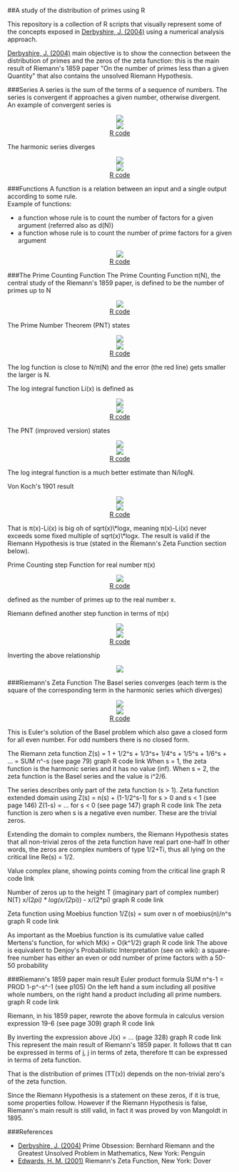 ##A study of the distribution of primes using R

This repository is a collection of R scripts that visually represent some of the concepts exposed in [Derbyshire, J. (2004)] using a numerical analysis approach.

[Derbyshire, J. (2004)] main objective is to show the connection between the distribution of primes and the zeros of the zeta function: this is the main result of Riemann's 1859 paper "On the number of primes less than a given Quantity" that also contains the unsolved Riemann Hypothesis.

###Series
A series is the sum of the terms of a sequence of numbers. The series is convergent if approaches a given number, otherwise divergent.  
An example of convergent series is  
<p align="center">
<img src="readme/images/convergentseriesto2formula.png" />
<br/>
<img src="readme/images/convergentseriesto2.png" />
<br/>
<a href="R/ConvergentSeriesTo2.R">R code</a>
</p>
The harmonic series diverges  
<p align="center">
<img src="readme/images/harmonicseriesformula.png" />
<br/>
<img src="readme/images/harmonicseries.png" />
<br/>
<a href="R/HarmonicSeries.R">R code</a>
</p>

###Functions
A function is a relation between an input and a single output according to some rule.  
Example of functions:  
* a function whose rule is to count the number of factors for a given argument (referred also as d(N))  
* a function whose rule is to count the number of prime factors for a given argument  
<p align="center">
<img src="readme/images/factorcountingfunction.png" />
<br/>
<a href="R/FactorCountingFunction.R">R code</a>
</p>

###The Prime Counting Function
The Prime Counting Function π(N), the central study of the Riemann's 1859 paper, is defined to be the number of primes up to N  
<p align="center">
<img src="readme/images/primecountingfunction.png" />
<br/>
<a href="R/PrimeCountingFunction.R">R code</a>
</p>

The Prime Number Theorem (PNT) states
<p align="center">
<img src="readme/images/theprimenumbertheoremformula.png" />
<br/>
<img src="readme/images/theprimenumbertheorem.png" />
<br/>
<a href="R/ThePrimeNumberTheorem.R">R code</a>
</p>
The log function is close to N/π(N) and the error (the red line) gets smaller the larger is N.  

The log integral function Li(x) is defined as  
<p align="center">
<img src="readme/images/thelogintegralfunctionformula.png" />
<br/>
<img src="readme/images/thelogintegralfunction.png" />
<br/>
<a href="R/TheLogIntegralFunction.R">R code</a>
</p>

The PNT (improved version) states  
<p align="center">
<img src="readme/images/theprimenumbertheoremimprovedformula.png" />
<br/>
<img src="readme/images/theprimenumbertheoremimproved.png" />
<br/>
<a href="R/ThePrimeNumberTheoremImproved.R">R code</a>
</p>
The log integral function is a much better estimate than N/logN.  

Von Koch's 1901 result  
<p align="center">
<img src="readme/images/vonkochresultformula.png" />
<br/>
<img src="readme/images/vonkochresult.png" />
<br/>
<a href="R/VonKochResult.R">R code</a>
</p>
That is π(x)-Li(x) is big oh of sqrt(x)\*logx, meaning π(x)-Li(x) never exceeds some fixed multiple of sqrt(x)\*logx.  
The result is valid if the Riemann Hypothesis is true (stated in the Riemann's Zeta Function section below).  

Prime Counting step Function for real number π(x)  
<p align="center">
<img src="readme/images/primecountingfunctionreal.png" />
<br/>
<a href="R/PrimeCountingFunctionReal.R">R code</a>
</p>
defined as the number of primes up to the real number x.  

Riemann defined another step function in terms of π(x)  
<p align="center">
<img src="readme/images/jfunctionrealformula.png" />
<br/>
<img src="readme/images/jfunctionreal.png" />
<br/>
<a href="R/JFunctionReal.R">R code</a>
</p>

Inverting the above relationship  
<p align="center">
<img src="readme/images/pifunctionrealformula.png" />
</p>

###Riemann's Zeta Function
The Basel series converges (each term is the square of the corresponding term in the harmonic series which diverges)  
<p align="center">
<img src="readme/images/thebaselproblemformula.png" />
<br/>
<img src="readme/images/thebaselproblem.png" />
<br/>
<a href="R/TheBaselProblem.R">R code</a>
</p>
This is Euler's solution of the Basel problem which also gave a closed form for all even number. For odd numbers there is no closed form.  

The Riemann zeta function
	Z(s) = 1 + 1/2^s + 1/3^s+ 1/4^s + 1/5^s + 1/6^s + ... = SUM n^-s (see page 79)
	graph
	R code link
When s = 1, the zeta function is the harmonic series and it has no value (inf).
When s = 2, the zeta function is the Basel series and the value is  i^2/6.

The series describes only part of the zeta function (s > 1).
Zeta function extended domain using
	Z(s) = n(s) + (1-1/2^s-1) for s > 0 and s < 1 (see page 146)
	Z(1-s) = … for s < 0 (see page 147)
	graph
	R code link
The zeta function is zero when s is a negative even number. These are the trivial zeros.

Extending the domain to complex numbers, the Riemann Hypothesis states that
	all non-trivial zeros of the zeta function have real part one-half
In other words, the zeros are complex numbers of type 1/2+Ti, thus all lying on the critical line Re(s) = 1/2.

Value complex plane, showing points coming from the critical line
	graph
	R code link

Number of zeros up to the height T (imaginary part of complex number)
	N(T) x/(2*pi) * log(x/(2*pi)) - x/(2*pi)
	graph
	R code link

Zeta function using Moebius function
	1/Z(s) = sum over n of moebius(n)/n^s
	graph
	R code link

As important as the Moebius function is its cumulative value called Mertens's function, for which
	M(k) = O(k^1/2)
	graph
	R code link
The above is equivalent to Denjoy's Probabilistic Interpretation (see on wiki): 
	a square-free number has either an even or odd number of prime factors with a 50-50 probability

###Riemann's 1859 paper main result
Euler product formula
	SUM n^s-1 = PROD 1-p^-s^-1 (see p105)
On the left hand a sum including all positive whole numbers, on the right hand a product including all prime numbers.
	graph
	R code link

Riemann, in his 1859 paper,  rewrote the above formula in calculus version
	expression 19-6 (see page 309)
	graph
	R code link

By inverting the expression above
	J(x) = … (page 328)
	graph
	R code link
This represent the main result of Riemann's 1859 paper.
It follows that tt can be expressed in terms of j, j in terms of zeta, therefore tt can be expressed in terms of zeta function.

That is the distribution of primes (TT(x)) depends on the non-trivial zero's of the zeta function. 

Since the Riemann Hypothesis is a statement on these zeros, if it is true, some properties follow.
However if the Riemann Hypothesis is false, Riemann's main result is still valid, in fact it was proved by von Mangoldt in 1895.

###References
* [Derbyshire, J. (2004)] Prime Obsession: Bernhard Riemann and the Greatest Unsolved Problem in Mathematics, New York: Penguin
* [Edwards, H. M. (2001)] Riemann's Zeta Function, New York: Dover 

[Derbyshire, J. (2004)]:http://www.amazon.com/exec/obidos/ASIN/0452285259/ref=nosim/weisstein-20
[Edwards, H. M. (2001)]:http://www.amazon.com/exec/obidos/ASIN/0486417409/ref=nosim/weisstein-20

